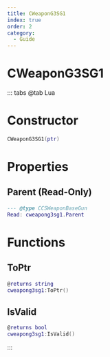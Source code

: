 ```yaml
---
title: CWeaponG3SG1
index: true
order: 2
category:
  - Guide
---
```


# CWeaponG3SG1

::: tabs
@tab Lua
# Constructor
```lua
CWeaponG3SG1(ptr)
```
# Properties
## Parent (Read-Only)
```lua
--- @type CCSWeaponBaseGun
Read: cweapong3sg1.Parent
```
# Functions
## ToPtr
```lua
@returns string
cweapong3sg1:ToPtr()
```
## IsValid
```lua
@returns bool
cweapong3sg1:IsValid()
```

:::